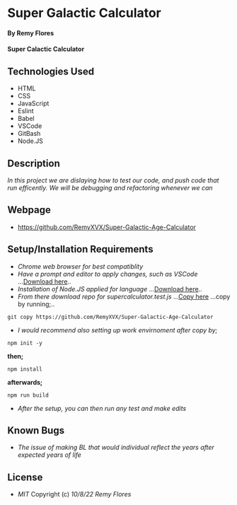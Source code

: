 # Super Galactic Calculator

#### By Remy Flores

#### Super Calactic Calculator

## Technologies Used
* HTML
* CSS
* JavaScript
* Eslint
* Babel
* VSCode
* GitBash
* Node.JS

## Description
_In this project we are dislaying how to test our code, and push code that run efficently. We will be debugging and refactoring whenever we can_

## Webpage
* https://github.com/RemyXVX/Super-Galactic-Age-Calculator

## Setup/Installation Requirements
* _Chrome web browser for best compatiblity_
* _Have a prompt and editor to apply changes, such as VSCode_
...[Download here](https://code.visualstudio.com/download)..
* _Installation of Node.JS applied for language_
...[Download here](https://nodejs.org/en/download/).. 
* _From there download repo for *supercalculator.test.js*_
...[Copy here](https://github.com/RemyXVX/Super-Galactic-Age-Calculator)
...copy by running;..
```
git copy https://github.com/RemyXVX/Super-Galactic-Age-Calculator
````
* _I would recommend also setting up work envirnoment after copy by;_
```
npm init -y
```
**then;**
```
npm install
```
**afterwards;**
```
npm run build
```
* _After the setup, you can then run any test and make edits_

## Known Bugs
* _The issue of making BL that would individual reflect the years after expected years of life_

## License
* _MIT_
Copyright (c) _10/8/22_ _Remy Flores_